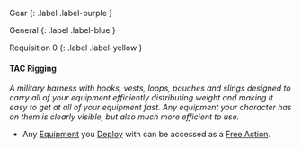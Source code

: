 
Gear
{: .label .label-purple }

General
{: .label .label-blue }

Requisition 0
{: .label .label-yellow }
#### TAC Rigging
*A military harness with hooks, vests, loops, pouches and slings designed to carry all of your equipment efficiently distributing weight and making it easy to get at all of your equipment fast. Any equipment your character has on them is clearly visible, but also much more efficient to use.*

* Any [Equipment](Game/Core/Equipment) you [Deploy](Game/Deployment) with can be accessed as a [Free Action](Game/Core/Terminology#Free%20Action). 
